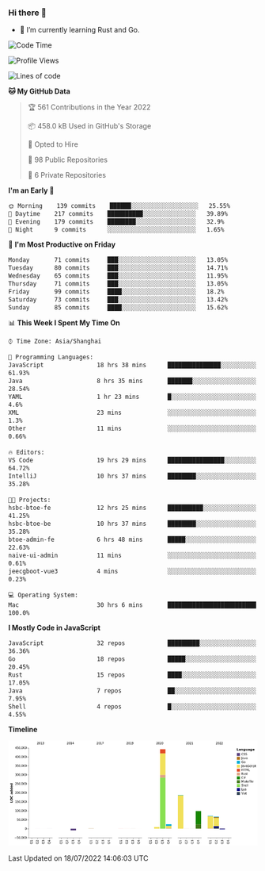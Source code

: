 ### Hi there 👋

- 🌱 I’m currently learning Rust and Go.

<!--START_SECTION:waka-->
![Code Time](http://img.shields.io/badge/Code%20Time-588%20hrs%2042%20mins-blue)

![Profile Views](http://img.shields.io/badge/Profile%20Views-0-blue)

![Lines of code](https://img.shields.io/badge/From%20Hello%20World%20I%27ve%20Written-895%20Thousand%20lines%20of%20code-blue)

**🐱 My GitHub Data** 

> 🏆 561 Contributions in the Year 2022
 > 
> 📦 458.0 kB Used in GitHub's Storage 
 > 
> 💼 Opted to Hire
 > 
> 📜 98 Public Repositories 
 > 
> 🔑 6 Private Repositories  
 > 
**I'm an Early 🐤** 

```text
🌞 Morning    139 commits    ██████░░░░░░░░░░░░░░░░░░░   25.55% 
🌆 Daytime    217 commits    ██████████░░░░░░░░░░░░░░░   39.89% 
🌃 Evening    179 commits    ████████░░░░░░░░░░░░░░░░░   32.9% 
🌙 Night      9 commits      ░░░░░░░░░░░░░░░░░░░░░░░░░   1.65%

```
📅 **I'm Most Productive on Friday** 

```text
Monday       71 commits     ███░░░░░░░░░░░░░░░░░░░░░░   13.05% 
Tuesday      80 commits     ███░░░░░░░░░░░░░░░░░░░░░░   14.71% 
Wednesday    65 commits     ███░░░░░░░░░░░░░░░░░░░░░░   11.95% 
Thursday     71 commits     ███░░░░░░░░░░░░░░░░░░░░░░   13.05% 
Friday       99 commits     ████░░░░░░░░░░░░░░░░░░░░░   18.2% 
Saturday     73 commits     ███░░░░░░░░░░░░░░░░░░░░░░   13.42% 
Sunday       85 commits     ████░░░░░░░░░░░░░░░░░░░░░   15.62%

```


📊 **This Week I Spent My Time On** 

```text
⌚︎ Time Zone: Asia/Shanghai

💬 Programming Languages: 
JavaScript               18 hrs 38 mins      ███████████████░░░░░░░░░░   61.93% 
Java                     8 hrs 35 mins       ███████░░░░░░░░░░░░░░░░░░   28.54% 
YAML                     1 hr 23 mins        █░░░░░░░░░░░░░░░░░░░░░░░░   4.6% 
XML                      23 mins             ░░░░░░░░░░░░░░░░░░░░░░░░░   1.3% 
Other                    11 mins             ░░░░░░░░░░░░░░░░░░░░░░░░░   0.66%

🔥 Editors: 
VS Code                  19 hrs 29 mins      ████████████████░░░░░░░░░   64.72% 
IntelliJ                 10 hrs 37 mins      ████████░░░░░░░░░░░░░░░░░   35.28%

🐱‍💻 Projects: 
hsbc-btoe-fe             12 hrs 25 mins      ██████████░░░░░░░░░░░░░░░   41.25% 
hsbc-btoe-be             10 hrs 37 mins      ████████░░░░░░░░░░░░░░░░░   35.28% 
btoe-admin-fe            6 hrs 48 mins       █████░░░░░░░░░░░░░░░░░░░░   22.63% 
naive-ui-admin           11 mins             ░░░░░░░░░░░░░░░░░░░░░░░░░   0.61% 
jeecgboot-vue3           4 mins              ░░░░░░░░░░░░░░░░░░░░░░░░░   0.23%

💻 Operating System: 
Mac                      30 hrs 6 mins       █████████████████████████   100.0%

```

**I Mostly Code in JavaScript** 

```text
JavaScript               32 repos            █████████░░░░░░░░░░░░░░░░   36.36% 
Go                       18 repos            █████░░░░░░░░░░░░░░░░░░░░   20.45% 
Rust                     15 repos            ████░░░░░░░░░░░░░░░░░░░░░   17.05% 
Java                     7 repos             ██░░░░░░░░░░░░░░░░░░░░░░░   7.95% 
Shell                    4 repos             █░░░░░░░░░░░░░░░░░░░░░░░░   4.55%

```


**Timeline**

![Chart not found](https://raw.githubusercontent.com/elton/elton/main/charts/bar_graph.png) 


 Last Updated on 18/07/2022 14:06:03 UTC
<!--END_SECTION:waka-->

<!--
**elton/elton** is a ✨ _special_ ✨ repository because its `README.md` (this file) appears on your GitHub profile.

Here are some ideas to get you started:

- 🔭 I’m currently working on ...
- 🌱 I’m currently learning ...
- 👯 I’m looking to collaborate on ...
- 🤔 I’m looking for help with ...
- 💬 Ask me about ...
- 📫 How to reach me: ...
- 😄 Pronouns: ...
- ⚡ Fun fact: ...
-->
